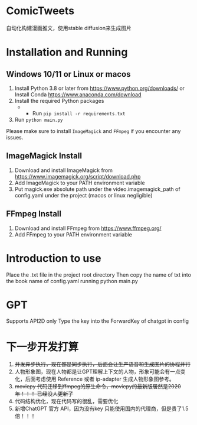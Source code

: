 # ComicTweets
自动化构建漫画推文，使用stable diffusion来生成图片

# Installation and Running

## Windows 10/11 or Linux or macos

1. Install Python 3.8 or later from https://www.python.org/downloads/ or Install Conda https://www.anaconda.com/download
2. Install the required Python packages
   - - Run `pip install -r requirements.txt`
3. Run `python main.py`

Please make sure to install `ImageMagick` and  `FFmpeg` if you encounter any issues.

## ImageMagick Install

1. Download and install ImageMagick from https://www.imagemagick.org/script/download.php
2. Add ImageMagick to your PATH environment variable
3. Put magick.exe absolute path under the video.imagemagick_path of config.yaml under the project (macos or linux negligible)

## FFmpeg Install

1. Download and install FFmpeg from https://www.ffmpeg.org/
2.  Add FFmpeg to your PATH environment variable


# Introduction to use
Place the .txt file in the project root directory
Then copy the name of txt into the book name of config.yaml
running python main.py

# GPT
Supports API2D only
Type the key into the ForwardKey of chatgpt in config


# 下一步开发打算
1. ~~并发异步执行，现在都是同步执行，后面会让生产语音和生成图片的协程并行~~
2. 人物形象图，现在人物都是让GPT理解上下文的人物，形象可能会有一点变化，后面考虑使用 Reference 或者 ip-adapter 生成人物形象图参考。
3. ~~moviepy 代码迁移到ffmpeg的原生命令，moviepy的最新版居然是2020年！！！ 已经没人更新了~~
4. 代码结构优化，现在代码写的很乱，需要优化
5. 新增ChatGPT 官方 API，因为没有key 只能使用国内的代理商，但是贵了1.5倍！！！